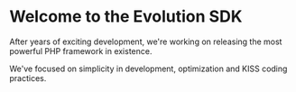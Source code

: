 # Welcome to the Evolution SDK
After years of exciting development, we're working on releasing the most powerful PHP framework in existence.

We've focused on simplicity in development, optimization and KISS coding practices.
